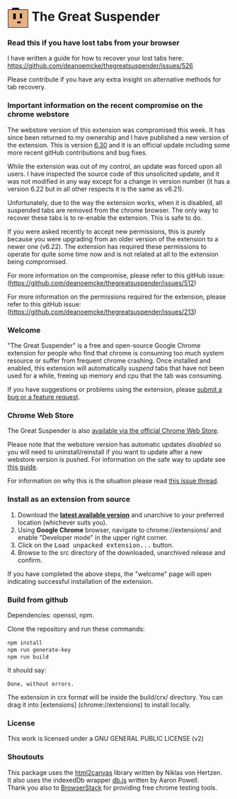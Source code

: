 # <img src="/src/img/icon48.png" align="absmiddle"> The Great Suspender

### Read this if you have lost tabs from your browser

I have written a guide for how to recover your lost tabs here: https://github.com/deanoemcke/thegreatsuspender/issues/526

Please contribute if you have any extra insight on alternative methods for tab recovery.

### Important information on the recent compromise on the chrome webstore

The webstore version of this extension was compromised this week. It has since been returned to my ownership and I have published a new version of the extension. This is version [6.30](https://github.com/deanoemcke/thegreatsuspender/releases/tag/v6.30) and it is an official update including some more recent gitHub contributions and bug fixes. 

While the extension was out of my control, an update was forced upon all users. I have inspected the source code of this unsolicited update, and it was not modified in any way except for a change in version number (it has a version 6.22 but in all other respects it is the same as v6.21).

Unfortunately, due to the way the extension works, when it is disabled, all suspended tabs are removed from the chrome browser. The only way to recover these tabs is to re-enable the extension. This is safe to do.

If you were asked recently to accept new permissions, this is purely because you were upgrading from an older version of the extension to a newer one (v6.22). The extension has required these permissions to operate for quite some time now and is not related at all to the extension being compromised.

For more information on the compromise, please refer to this gitHub issue: (https://github.com/deanoemcke/thegreatsuspender/issues/512)

For more information on the permissions required for the extension, please refer to this gitHub issue: (https://github.com/deanoemcke/thegreatsuspender/issues/213)

### Welcome

"The Great Suspender" is a free and open-source Google Chrome extension for people who find that chrome is consuming too much system resource or suffer from frequent chrome crashing. Once installed and enabled, this extension will automatically *suspend* tabs that have not been used for a while, freeing up memory and cpu that the tab was consuming.

If you have suggestions or problems using the extension, please [submit a bug or a feature request](https://github.com/deanoemcke/thegreatsuspender/issues/).

### Chrome Web Store

The Great Suspender is also [available via the official Chrome Web Store](https://chrome.google.com/webstore/detail/the-great-suspender/klbibkeccnjlkjkiokjodocebajanakg).

Please note that the webstore version has automatic updates *disabled* so you will need to uninstall/reinstall if you want to update after a new webstore version is pushed. For information on the safe way to update see [this guide](https://github.com/deanoemcke/thegreatsuspender/issues/526).

For information on why this is the situation please read [this issue thread](https://github.com/deanoemcke/thegreatsuspender/issues/322).

### Install as an extension from source

1. Download the **[latest available version](https://github.com/deanoemcke/thegreatsuspender/releases/tag/v6.30)** and unarchive to your preferred location (whichever suits you).
2. Using **Google Chrome** browser, navigate to chrome://extensions/ and enable "Developer mode" in the upper right corner.
3. Click on the <kbd>Load unpacked extension...</kbd> button.
4. Browse to the src directory of the downloaded, unarchived release and confirm.

If you have completed the above steps, the "welcome" page will open indicating successful installation of the extension.

### Build from github

Dependencies: openssl, npm.

Clone the repository and run these commands:
```
npm install
npm run generate-key
npm run build
```

It should say:
```
Done, without errors.
```

The extension in crx format will be inside the build/crx/ directory. You can drag it into [extensions] (chrome://extensions) to install locally.

### License

This work is licensed under a GNU GENERAL PUBLIC LICENSE (v2)

### Shoutouts

This package uses the [html2canvas](https://github.com/niklasvh/html2canvas) library written by Niklas von Hertzen.  
It also uses the indexedDb wrapper [db.js](https://github.com/aaronpowell/db.js) written by Aaron Powell.  
Thank you also to [BrowserStack](https://www.browserstack.com) for providing free chrome testing tools.
